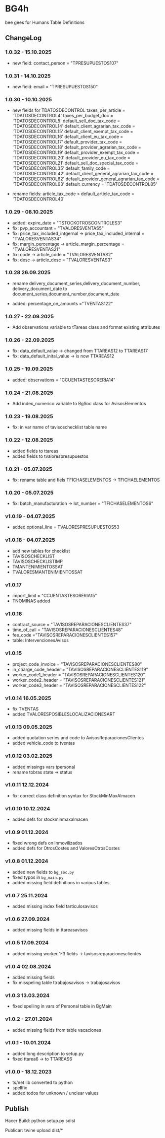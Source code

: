 # BG4h

bee gees for Humans Table Definitions

## ChangeLog

### 1.0.32 - 15.10.2025

- new field:  contact_person = "TPRESUPUESTOS107"

### 1.0.31 - 14.10.2025

- new field: email = "TPRESUPUESTOS150"

### 1.0.30 - 10.10.2025

- new fields for TDATOSDECONTROL
    taxes_per_article = 'TDATOSDECONTROL4'
    taxes_per_budget_doc = 'TDATOSDECONTROL5'
    default_sell_doc_tax_code = 'TDATOSDECONTROL14'
    default_client_agrarian_tax_code = 'TDATOSDECONTROL15'
    default_client_exempt_tax_code = 'TDATOSDECONTROL16'
    default_client_eu_tax_code = 'TDATOSDECONTROL17'
    default_provider_tax_code = 'TDATOSDECONTROL18'
    default_provider_agrarian_tax_code = 'TDATOSDECONTROL19'
    default_provider_exempt_tax_code = 'TDATOSDECONTROL20'
    default_provider_eu_tax_code = 'TDATOSDECONTROL21'
    default_sell_doc_special_tax_code = 'TDATOSDECONTROL35'
    default_family_code = 'TDATOSDECONTROL42'
    default_client_general_agrarian_tax_code = 'TDATOSDECONTROL62'
    default_provider_general_agrarian_tax_code = 'TDATOSDECONTROL63'
    default_currency = 'TDATOSDECONTROL85'


- rename fields:
    article_tax_code > default_article_tax_code = 'TDATOSDECONTROL40'


### 1.0.29 - 08.10.2025

- added: expire_date = "TSTOCKOTROSCONTROLES3"
- fix: pvp_accountant = "TVALORESVENTAS5"
- fix: price_tax_included_intgernal -> price_tax_included_internal = "TVALORESVENTAS34"
- fix: margin_percentage  -> article_margin_percentage = "TVALORESVENTAS21"
- fix: code -> article_code = "TVALORESVENTAS2"
- fix: desc -> article_desc = "TVALORESVENTAS3"

### 1.0.28 26.09.2025

- rename delivery_document_series,delivery_document_number, delivery_document_date to document_series,document_number,document_date

- added: percentage_on_amounts ="TVENTAS122"

### 1.0.27 - 22.09.2025

- Add observations variable to tTareas class and format existing attributes

### 1.0.26 - 22.09.2025

- fix: data_default_value -> changed from TTAREAS12 to TTAREAS17
- fix: data_default_inital_value -> is now TTAREAS12

### 1.0.25 - 19.09.2025

- added: observations = "CCUENTASTESORERIA14"

### 1.0.24 - 21.08.2025

- Add index_numerico variable to BgSoc class for AvisosElementos

### 1.0.23 - 19.08.2025

- fix: in var name of tavisoschecklist table name

### 1.0.22 - 12.08.2025

- added fields to ttareas
- added fields to tvalorespresupuestos

### 1.0.21 - 05.07.2025

- fix: rename table and fiels TFICHASELEMENTOS -> TFICHAELEMENTOS

### 1.0.20 - 05.07.2025

- fix: batch_manufacturation -> lot_number = "TFICHASELEMENTOS6"

### v1.0.19 - 04.07.2025

- added optional_line = TVALORESPRESUPUESTOS53

### v1.0.18 - 04.07.2025

- add new tables for checklist
- TAVISOSCHECKLIST
- TAVISOSCHECKLISTIMP
- TMANTENIMIENTOSSAT
- TVALORESMANTENIMIENTOSSAT

### v1.0.17

- import_limit = "CCUENTASTESORERIA15"
- TNOMINAS added

### v1.0.16

- contract_source = "TAVISOSREPARACIONESCLIENTES37"
- time_of_call = "TAVISOSREPARACIONESCLIENTES48"
- fee_code ="TAVISOSREPARACIONESCLIENTES157"
- table: IntervencionesAvisos

### v1.0.15

- project_code_invoice = "TAVISOSREPARACIONESCLIENTES80"
- in_charge_code_header = "TAVISOSREPARACIONESCLIENTES119"
- worker_code1_header = "TAVISOSREPARACIONESCLIENTES120"
- worker_code2_header = "TAVISOSREPARACIONESCLIENTES121"
- worker_code3_header = "TAVISOSREPARACIONESCLIENTES122"

### v1.0.14 16.05.2025

- fix TVENTAS
- added TVALORESPOSIBLESLOCALIZACIONESART

### v1.0.13 09.05.2025

- added quotation series and code to AvisosReparacionesClientes
- added vehicle_code to tventas

### v1.0.12 03.02.2025

- added missings vars tpersonal
- rename tobras state -> status

### v1.0.11 12.12.2024

- fix: correct class definition syntax for StockMinMaxAlmacen

### v1.0.10 10.12.2024

- added defs for stockminmaxalmacen

### v1.0.9 01.12.2024

- fixed wrong defs on Inmovilizados
- added defs for OtrosCostes and ValoresOtrosCostes

### v1.0.8 01.12.2024

- added new fields to `bg_soc.py`
- fixed typos in `bg_main.py`
- added missing field definitions in various tables

### v1.0.7 25.11.2024

- added missing index field tarticulosavisos

### v1.0.6 27.09.2024

- added missing fields in ttareasavisos

### v1.0.5 17.09.2024

- added missing worker 1-3 fields -> tavisosreparacionesclientes

### v1.0.4 02.08.2024

- added missing fields
- fix misspeling table ttrabajosavisos -> trabajosavisos

### v1.0.3 13.03.2024

- fixed spelling in vars of Personal table in BgMain

### v1.0.2 - 27.01.2024

- added missing fields from table vacaciones

### v1.0.1 - 10.01.2024

- added long description to setup.py
- fixed ttarea6 -> to TTAREAS6

### v1.0.0 - 18.12.2023

- ts/net lib converted to python
- spellfix
- added todos for unknown / unclear values

## Publish

Hacer Build:
python setup.py sdist

Publicar:
twine upload dist/*
